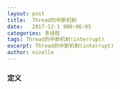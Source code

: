 ```yaml
---
layout: post
title:  Thread的中断机制
date:   2017-12-1 900:06:05
categories: 多线程
tags: Thread的中断机制(interrupt)
excerpt: Thread的中断机制(interrupt)
author: nivelle
---
```


### 定义
